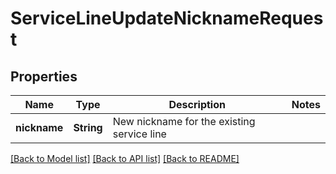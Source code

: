 # ServiceLineUpdateNicknameRequest

## Properties

Name | Type | Description | Notes
------------ | ------------- | ------------- | -------------
**nickname** | **String** | New nickname for the existing service line | 

[[Back to Model list]](../README.md#documentation-for-models) [[Back to API list]](../README.md#documentation-for-api-endpoints) [[Back to README]](../README.md)


